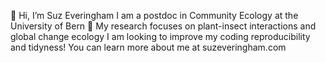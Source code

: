 👋 Hi, I’m Suz Everingham
I am a postdoc in Community Ecology at the University of Bern
🌱 My research focuses on plant-insect interactions and global change ecology
I am looking to improve my coding reproducibility and tidyness!
You can learn more about me at suzeveringham.com
